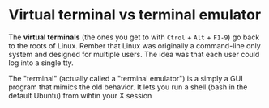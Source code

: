 # Virtual terminal vs terminal emulator

The **virtual terminals** (the ones you get to with `Ctrol` + `Alt` + `F1-9`) go back to the roots of Linux. Rember that Linux was originally a command-line only system and designed for multiple users. The idea was that each user could log into a single tty.

The "terminal" (actually called a "terminal emulator") is a simply a GUI program that mimics the old behavior. It lets you run a shell (bash in the default Ubuntu) from wihtin your X session